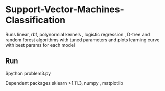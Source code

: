 # Support-Vector-Machines-Classification
Runs linear, rbf, polynormial kernels , logistic regression , D-tree and random forest algorithms with tuned parameters and plots learning curve with best params for each model

Run
---
$python problem3.py

Dependent packages sklearn >1.11.3, numpy , matplotlib
